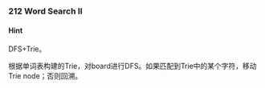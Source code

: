 ### 212 Word Search II

#### Hint

DFS+Trie。

根据单词表构建的Trie，对board进行DFS。如果匹配到Trie中的某个字符，移动Trie node；否则回溯。

